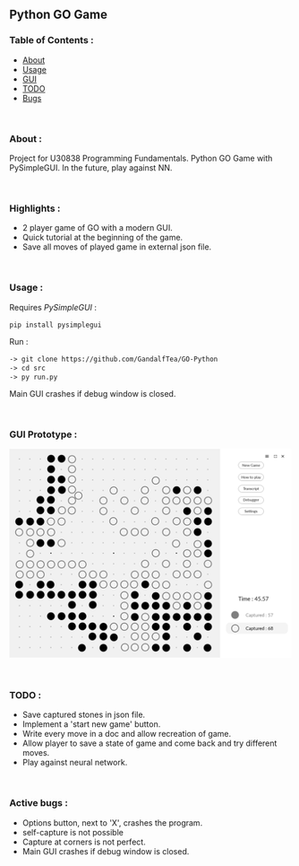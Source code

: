 ## Python GO Game


### Table of Contents :
   * [About](#about)
   * [Usage](#usage)
   * [GUI](#gui)
   * [TODO](#TODO)
   * [Bugs](#bugs)

&nbsp;

### About : <a name="about"></a>
Project for U30838 Programming Fundamentals. Python GO Game with PySimpleGUI. In the future, play against NN.

&nbsp;

### Highlights :
 *  2 player game of GO with a modern GUI.
 * Quick tutorial at the beginning of the game.
 * Save all moves of played game in external json file.

&nbsp;

### Usage : <a name="usage"></a>

Requires *PySimpleGUI* :
```
pip install pysimplegui
```
Run :
```
-> git clone https://github.com/GandalfTea/GO-Python
-> cd src
-> py run.py
```
Main GUI crashes if debug window is closed.


&nbsp;

### GUI Prototype : <a name="gui"></a>
![alt text](https://github.com/GandalfTea/GO-Python/blob/main/GUIPrototype.png)

&nbsp;

### TODO : <a name="TODO"></a>

   * Save captured stones in json file.
   * Implement a 'start new game' button.
   * Write every move in a doc and allow recreation of game.
   * Allow player to save a state of game and come back and try different moves.
   * Play against neural network.

&nbsp;

### Active bugs : <a name="bugs"></a>

   * Options button, next to 'X', crashes the program.
   * self-capture is not possible
   * Capture at corners is not perfect.
   * Main GUI crashes if debug window is closed.
